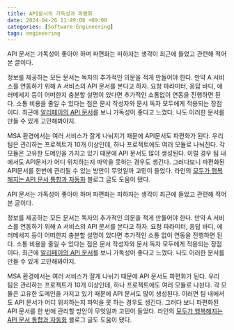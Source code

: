 ```yaml
---
title: API문서의 가독성과 파편화
date: 2024-04-26 11:49:08 +09:00
categories: [Software-Engineering]
tags: engineering
---
```


API 문서는 가독성이 좋아야 하며 파편화는 피하자는 생각이 최근에 들었고 관련해 적어본 글이다.

정보를 제공하는 모든 문서는 독자의 추가적인 의문을 적게 만들어야 한다. 
만약 A 서비스를 연동하기 위해 A 서비스의 API 문서를 본다고 하자. 요청 파라미터, 응답 바디, 에러메세지 등이 어떠한지 충분할 설명이 있다면 추가적인 소통없이 연동을 진행하면 된다. 
소통 비용을 줄일 수 있다는 점은 문서 작성자와 문서 독자 모두에게 적용되는 장점이다. 
최근에 [알리페이의 API 문서](https://docs.alipayplus.com/alipayplus/alipayplus/api_acq/api_overview)를 보니 가독성이 좋다고 느꼈다. 나도 이러한 문서를 만들 수 있게 고민해봐야지.

MSA 환경에서는 여러 서비스가 잘게 나눠지기 때문에 API문서도 파편화가 된다. 우리 팀은 관리하는 프로젝트가 10개 이상인데, 하나 프로젝트에도 여러 모듈로 나눠진다. 
각 모듈은 고유한 도메인을 가지고 있기 때문에 API 문서도 많이 생성된다. 이럴 경우 팀 내에서도 API문서가 어디 위치하는지 파악을 못하는 경우도 생긴다.
그러다보니 파편화된 API문서를 한번에 관리될 수 있는 방안이 무엇일까 고민이 들었다. 
라인의 [모두가 행복해지는 API 문서 통합과 자동화](https://techblog.lycorp.co.jp/ko/api-document-integration-and-documentation-automation) 블로그 글도 도움이 됐다.   

API 문서는 가독성이 좋아야 하며 파편화는 피하자는 생각이 최근에 들었고 관련해 적어본 글이다.

정보를 제공하는 모든 문서는 독자의 추가적인 의문을 적게 만들어야 한다. 만약 A 서비스를 연동하기 위해 A 서비스의 API 문서를 본다고 하자. 요청 파라미터, 응답 바디, 에러메세지 등이 어떠한지 충분할 설명이 있다면 추가적인 소통 없이 연동을 진행하면 된다. 소통 비용을 줄일 수 있다는 점은 문서 작성자와 문서 독자 모두에게 적용되는 장점이다. 최근에 [알리페이의 API 문서](https://docs.alipayplus.com/alipayplus/alipayplus/api_acq/api_overview)를 보니 가독성이 좋다고 느꼈다. 나도 이러한 문서를 만들 수 있게 고민해봐야지.

MSA 환경에서는 여러 서비스가 잘게 나뉘기 때문에 API 문서도 파편화가 된다. 우리 팀은 관리하는 프로젝트가 10개 이상인데, 하나 프로젝트에도 여러 모듈로 나뉜다. 각 모듈은 고유한 도메인을 가지고 있기 때문에 API 문서도 많이 생성된다. 이러면 팀 내에서도 API 문서가 어디 위치하는지 파악을 못 하는 경우도 생긴다. 그러다 보니 파편화된 API 문서를 한 번에 관리할 방안이 무엇일까 고민이 들었다. 라인의 [모두가 행복해지는 API 문서 통합과 자동화](https://techblog.lycorp.co.jp/ko/api-document-integration-and-documentation-automation)  블로그 글도 도움이 됐다.
